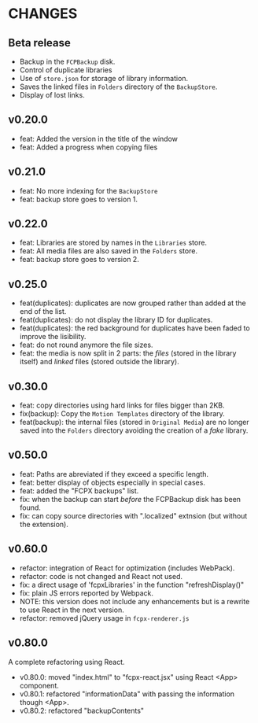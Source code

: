 CHANGES
=======

Beta release
------------

* Backup in the `FCPBackup` disk.
* Control of duplicate libraries
* Use of `store.json` for storage of library information.
* Saves the linked files in `Folders` directory of the `BackupStore`. 
* Display of lost links.

v0.20.0
-------

* feat: Added the version in the title of the window
* feat: Added a progress when copying files

v0.21.0
-------

* feat: No more indexing for the `BackupStore`
* feat: backup store goes to version 1.

v0.22.0
-------

* feat: Libraries are stored by names in the `Libraries` store.
* feat: All media files are also saved in the `Folders` store.
* feat: backup store goes to version 2.

v0.25.0
-------

* feat(duplicates): duplicates are now grouped rather than added at the end of the list.
* feat(duplicates): do not display the library ID for duplicates.
* feat(duplicates): the red background for duplicates have been faded to improve the lisibility.
* feat: do not round anymore the file sizes.
* feat: the media is now split in 2 parts: the _files_ (stored in the library itself) and  _linked_  files (stored outside the library).

v0.30.0
-------

* feat: copy  directories using hard links for files bigger than 2KB.
* fix(backup): Copy the `Motion Templates` directory of the library.
* feat(backup): the internal files (stored in `Original Media`) are no longer saved into the `Folders` directory avoiding the creation of a _fake_ library.

v0.50.0
-------

* feat: Paths are abreviated if they exceed a specific length.
* feat: better display of objects especially in special cases.
* feat: added the "FCPX backups" list.
* fix: when the backup can start _before_ the FCPBackup disk has been found.
* fix: can copy source directories with ".localized" extnsion (but without the extension).

v0.60.0
-------

* refactor: integration of React for optimization (includes WebPack).
* refactor: code is not changed and React not used.
* fix: a direct usage of 'fcpxLibraries' in the function "refreshDisplay()"
* fix: plain JS errors reported by Webpack.
* NOTE: this version does not include any enhancements but is a rewrite to use React in the next version.
* refactor: removed jQuery usage in `fcpx-renderer.js`

v0.80.0
-------

A complete refactoring using React.

* v0.80.0: moved "index.html" to "fcpx-react.jsx" using React &lt;App&gt; component.
* v0.80.1: refactored "informationData" with passing the information though &lt;App&gt;.
* v0.80.2: refactored "backupContents"




